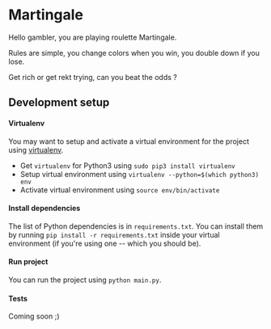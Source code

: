 # Martingale

Hello gambler, you are playing roulette Martingale.

Rules are simple, you change colors when you win, you double down if you lose.

Get rich or get rekt trying, can you beat the odds ?

## Development setup
#### Virtualenv
You may want to setup and activate a virtual environment for the project using [virtualenv](https://virtualenv.pypa.io/en/latest/).

- Get `virtualenv` for Python3 using `sudo pip3 install virtualenv `
- Setup virtual environment using `virtualenv --python=$(which python3) env`
- Activate virtual environment using `source env/bin/activate`

#### Install dependencies
The list of Python dependencies is in `requirements.txt`. You can install them by running `pip install -r requirements.txt` inside your virtual environment (if you're using one -- which you should be).

#### Run project
You can run the project using `python main.py`.

#### Tests
Coming soon ;)
